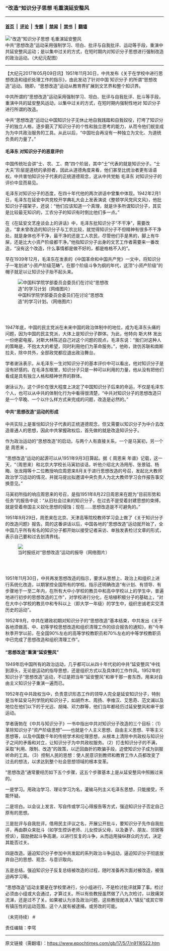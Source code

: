 ### “改造”知识分子思想 毛重演延安整风

---

#### [首页](../../../..?n9116522) &nbsp;|&nbsp; [评论](../../../../../epoch-comment?n9116522) &nbsp;|&nbsp; [专题](../../../../../epoch-special?n9116522) &nbsp;|&nbsp; [禁闻](../../../../../epoch-news?n9116522) &nbsp;|&nbsp; [禁书](../../../../../books?n9116522) &nbsp;|&nbsp; [翻墙](https://github.com/gfw-breaker/nogfw/blob/master/README.md?n9116522)


<div><img alt="“改造”知识分子思想 毛重演延安整风" class="attachment-djy_600_400 size-djy_600_400 wp-post-image" src="https://i.epochtimes.com/assets/uploads/2017/05/1111290908492404-600x400.jpg"/>
<div class="caption">
 中共“思想改造”运动采用强制学习、坦白、批评与自我批评、运动等手段，重演中共延安整风运动；是以集中过关的方式，在短时期内对知识分子思想进行强制改造的政治运动。（大纪元配图）
</div></div><hr/><div class="post_content" id="artbody" itemprop="articleBody">
 <!-- article content begin -->
 <p>
  【大纪元2017年05月09日讯】1951年11月30日，中共发布《关于在学校中进行思想改造和组织处理工作的指示》，由此发动了针对中国
  <ok href="https://www.epochtimes.com/gb/tag/%E7%9F%A5%E8%AF%86%E5%88%86%E5%AD%90.html">
   知识分子
  </ok>
  的所谓“思想改造”运动。随即，“思想改造”运动从教育界扩展到文艺界和整个知识界。
 </p>
 <p>
  中共所谓的“思想改造”运动采用强制学习、坦白、批评与自我批评、批斗等手段，重演中共的延安整风运动，以集中过关的方式，在短时期内强制性地对
  <ok href="https://www.epochtimes.com/gb/tag/%E7%9F%A5%E8%AF%86%E5%88%86%E5%AD%90.html">
   知识分子
  </ok>
  进行所谓的改造。
 </p>
 <p>
  中共“思想改造”运动让中国知识分子无休止地自我践踏和自我奴役，打垮了知识分子的独立人格，逐步磨灭了知识分子的个性和独立思考的能力，从而令他们蜕变成为为中共政治服务的工具。从此以后，“中国社会再没有一种独立为文化、为道统负责的力量了。”
 </p>
 <h4>
  <ok href="https://www.epochtimes.com/gb/tag/%E6%AF%9B%E6%B3%BD%E4%B8%9C.html">
   毛泽东
  </ok>
  对知识分子的恶意评价
 </h4>
 <p>
  中国传统社会讲“士、农、工、商”四个阶层，其中“士”代表的就是知识分子。“士大夫”阶层是道统的承担者，因此从道德角度来看，他们甚至比统治者更有话语权。中共害怕知识分子代表的正统道德观念，这从中共党魁
  <ok href="https://www.epochtimes.com/gb/tag/%E6%AF%9B%E6%B3%BD%E4%B8%9C.html">
   毛泽东
  </ok>
  对知识分子的评价中显而易见。
 </p>
 <p>
  毛泽东对知识分子的态度，在四十年代他的两次讲话中曾集中体现。1942年2月1日，毛泽东在延安中共党校开学典礼大会上发表演说《整顿学风党风文风》，他批知识分子摆架子，还说：“他们应该知道一个真理，就是许多所谓知识分子，其实是比较最无知识的，工农分子的知识有时倒比他们多一点。”
 </p>
 <p>
  在《在延安文艺座谈会上的讲话》中，毛泽东批知识分子“不干净”，需要改造，“拿未曾改造的知识分子与工农比较，就觉得知识分子不但精神有很多不干净处，就是身体也不干净，最干净的还是工人农民，尽管他们手是黑的，脚上有牛屎，还是比大小资产阶级都干净。”他指知识分子出身的文艺工作者需要来一番改造，“没有这个改造，什么事情都是做不好的，都是格格不入的”。
 </p>
 <p>
  早在1939年12月，毛泽东在发表的《中国革命和中国共产党》一文中，将知识分子一笔划进“小资产阶级范畴”。在那个阶级斗争为纲的年代，这顶“小资产阶级”的帽子就足以让知识分子抬不起头来。
 </p>
 <figure aria-describedby="caption-attachment-9116525" class="wp-caption aligncenter" id="attachment_9116525" style="width: 300px">
  <ok href=" https://i.epochtimes.com/assets/uploads/2017/05/1111290908522404.jpg" rel="noreferrer noopener" target="_blank">
   <img alt="中国科学院学部委员会委员们在讨论“思想改造”的学习计划（网络图片）" class="size-full wp-image-9116525" src="https://i.epochtimes.com/assets/uploads/2017/05/1111290908522404.jpg"/>
  </ok>
  <br/><figcaption class="wp-caption-text" id="caption-attachment-9116525">
   中国科学院学部委员会委员们在讨论“思想改造”的学习计划。（网络图片）
  </figcaption><br/>
 </figure><br/>
 <p>
  1947年底，中国的民主党派在未来中国的政治体制中的地位，成为毛泽东头痛的问题，因为中国的民主党派，大体上是知识分子群体。为此，他特向
  <ok href="https://www.epochtimes.com/gb/tag/%E6%96%AF%E5%A4%A7%E6%9E%97.html">
   斯大林
  </ok>
  发出一份绝密电报，对斯大林陈述自己对这个问题的观点，毛泽东说：“我们对这种人的策略是，不抱太大的希望，同时利用他们为革命服务。”，他称，效仿苏联和南斯拉夫，除中共外，全部政党都应退出政治舞台。
 </p>
 <p>
  学者谢泳表示，从毛泽东一生对知识分子的基本评价中可以看出，他对知识分子是没有好感的。在毛泽东眼里，知识分子只是一种可以利用的力量，他从没有把他们看成是具有独立人格和精神世界的群体。
 </p>
 <p>
  谢泳认为，这个评价在很大程度上决定了中国知识分子后来的命运，不仅是毛泽东个人，也可以从中共的体制化行为中看得很清楚，“中共对知识分子的思想改造只是一个早晚、一个以什么样方式来完成的问题，改造是必然的。”
 </p>
 <h4>
  中共“思想改造”运动的形成
 </h4>
 <p>
  中共实际上是害怕知识分子代表的正统道德观念，但又需要以知识分子为中介去改造普通人的思想，因此中共掌握政权后，首先做的就是改造知识分子。
 </p>
 <p>
  作为政治运动的“思想改造”的启动，与两个人有直接关系，一个是马寅初，另一个是
  <ok href="https://www.epochtimes.com/gb/tag/%E5%91%A8%E6%81%A9%E6%9D%A5.html">
   周恩来
  </ok>
  。
 </p>
 <p>
  “思想改造”运动的起源可以从1951年9月3日算起。据《
  <ok href="https://www.epochtimes.com/gb/tag/%E5%91%A8%E6%81%A9%E6%9D%A5.html">
   周恩来
  </ok>
  年谱》记载，这一天，“（周恩来）和北京大学校长马寅初谈话，听他介绍北大汤用彤、张景钺、杨晦、张龙翔等十二位教授响应周恩来8月关于进行思想改造的号召，发起北大教师政治学习运动的情况，并就马提出拟邀请中央负责人为北大教师学习会作报告事交换意见。”
 </p>
 <p>
  马寅初所指的响应周恩来的号召，是指1951年8月22日周恩来在题为“目前形势和任务”的报告中说：“从旧社会过来的知识分子，在过去不是受着封建思想的束缚，就是受着帝国主义奴化思想的侵蚀；现在……思想改造是不可避免的。”
 </p>
 <p>
  1951年9月29日，周恩来在北京、天津高等院校教师学习会上做了《关于知识分子的改造问题》报告。周的这番讲话以后，中国各地的“思想改造”运动就开始了，全中国几乎所有有名的知识分子都开始以接受记者采访、单独发表检讨文章的形式，表示自己要和过去划清界线。
 </p>
 <figure aria-describedby="caption-attachment-9116526" class="wp-caption aligncenter" id="attachment_9116526" style="width: 381px">
  <ok href=" https://i.epochtimes.com/assets/uploads/2017/05/1111290909202404.jpg" rel="noreferrer noopener" target="_blank">
   <img class="wp-image-9116526 size-full" src="https://i.epochtimes.com/assets/uploads/2017/05/1111290909202404.jpg"/>
  </ok>
  <br/><figcaption class="wp-caption-text" id="caption-attachment-9116526">
   当时报纸对“思想改造”运动的报导（网络图片）
  </figcaption><br/>
 </figure><br/>
 <p>
  1951年11月30日，中共再发思想改造的指示，要求从思想上、政治上和组织上进行系统化改造，以期掌控全国所有的学校。指示还明确改造“有计划、有领导、有步骤地于一至二年内，在所有大中小学校的教员中和高中学校以上的学生中，普遍地进行初步的思想改造的工作”，对学校进行分化，在培植积极分子的基础上，“对在大中小学校的教员中和专科以上（即大学一年级）的学生中，组织忠诚老实交清历史的运动”。
 </p>
 <p>
  1952年9月，中共在建政初期对知识分子的“思想改造”基本结束，中共发出《关于各地须做高、中、初等学校思想改造和组织清理工作的综合报告的通知》，称“今年秋季开学以前，在全国90%左右的高等学校教职员和70%左右的中等学校教职员中已完成了思想改造和组织清理工作”。
 </p>
 <h4>
  “思想改造”重演“延安整风”
 </h4>
 <p>
  1949年后中国所有的政治运动，几乎都可以从四十年代初的中共“延安整风”中找到源头，无论是运动的指导思想，还是组织方式以及具体的工作作风。1952年的知识分子“思想改造”运动，不过是把当年“延安整风”和审干那一套东西，用来对自由主义知识分子重演一遍而已。
 </p>
 <p>
  1952年在中共政权当中，负责意识形态工作的领导人完全是延安知识分子，特别是当年延安马列学院的知识分子，如胡乔木、周扬、李维汉、艾思奇、范文澜以及地位在他们以下的于光远、胡绳、邓力群等，他们当年都经历过延安整风和审干部运动。
 </p>
 <p>
  学者唐勃在《中共与知识分子》一书中指出中共对知识分子改造的三个目标：（1）革除知识分子“资产阶级思想”——也就是个人主义思想、自由主义思想、平等主义思想等，以及中国数千年的传统学术和伦理思想，从根本上清除中共政权与知识分子之间的矛盾和对立，让知识分子为中共政权服务。（2）打击知识分子的不满，采取“利用、限制、改造”的政策，以迂回曲折的欺骗手段，迫使知识分子成为驯服听命的工具。（3）控制人民的思想：使人民意识到教师和教育工作人员都改变了过去的想法，以求达到整个社会思想领域的根本变革。
 </p>
 <p>
  “思想改造”通常要经历如下五个步骤，这五个步骤基本上是从延安整风中照搬过来的。
 </p>
 <p>
  一是学习。用政治学习、理论学习为名，灌输马列主义毛泽东思想，只能接受，不能怀疑。
 </p>
 <p>
  二是坦白。以会议上发言、写自传或学习心得报告等方式，强迫知识分子否定自己原有的思想。
 </p>
 <p>
  三是批评与自我批评。借用民主评议之名，开展公开批斗，要知识分子先作自我批评，再由群众来批斗（如学生控诉老师、儿女控诉父母，以及妻子、朋友、邻居等控诉），鼓励掀起斗争高潮，以进行反复的斗争，从而运用操纵群众的方式，决定其能否过关。
 </p>
 <p>
  四是改造。逼迫知识分子参加中共发起的系列政治斗争运动，逼迫知识分子彻底放弃自己的思想、观念、与意识取向。
 </p>
 <p>
  五是总结。强迫知识分子反复总结被改造的过程，随时准备再次面对被改造，被强迫再学习等。
 </p>
 <p>
  “思想改造”运动主要是在学校里进行，分小组进行，不是检讨批评就算了事。检讨必须由小组或大会通过，才算过关。所以有些教授虽然做了八九次检讨，以致痛哭流涕，还是过不了关。如果被认为涉及政治问题，这些教授就进入“镇反”或其它带有镇压性的运动范围，这个人就有被逮捕，或劳改的可能。
 </p>
 <p>
  （未完待续）＃
 </p>
 <p>
  责任编辑：李穹
 </p>
 <!-- article content end -->
 <div id="below_article_ad">
 </div>
</div>


---

原文链接（需翻墙）：https://www.epochtimes.com/gb/17/5/7/n9116522.htm